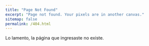 ```yaml
---
title: "Page Not Found"
excerpt: "Page not found. Your pixels are in another canvas."
sitemap: false
permalink: /404.html
---
```


Lo lamento, la página que ingresaste no existe.
